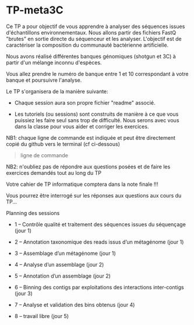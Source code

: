 # TP-meta3C

Ce TP a pour objectif de vous apprendre à analyser des séquences issues d'échantillons environnementaux. 
Nous allons partir des fichiers FastQ "brutes" en sortie directe du séquenceur et les analyser.
L'objectif est de caractériser la composition du communauté bactérienne artificielle.

Nous avons réalisé différentes banques génomiques (shotgun et 3C) à partir d'un mélange inconnu d'espèces.

Vous allez prendre le numéro de banque entre 1 et 10 correspondant à votre banque et poursuivre l'analyse.

Le TP s'organisera de la manière suivante:

- Chaque session aura son propre fichier "readme" associé.

- Les tutoriels (ou sessions) sont construits de manière à ce que vous puissiez les faire seul sans trop de difficulté. Nous serons avec vous dans la classe pour vous aider et corriger les exercices.

NB1: chaque ligne de commande est indiquée et peut être directement copié du github vers le terminal (cf ci-dessous)

> ligne de commande

NB2: n'oubliez pas de répondre aux questions posées et de faire les exercices demandés tout au long du TP 

Votre cahier de TP informatique comptera dans la note finale !!!

Vous pourrez être interrogé sur les réponses aux questions aux cours du TP...

Planning des sessions 

-	1 – Contrôle qualité et traitement des séquences issues du séquençage (jour 1)

-	2 – Annotation taxonomique des reads issus d’un métagénome (jour 1)

-	3 – Assemblage d’un métagénome (jour 1)

-	4 – Analyse d’un assemblage (jour 2)

-	5 – Annotation d’un assemblage (jour 2)

-	6 – Binning des contigs par exploitations des interactions inter-contigs (jour 3)

-	7 – Analyse et validation des bins obtenus (jour 4)

-	8 – travail libre (jour 5)
